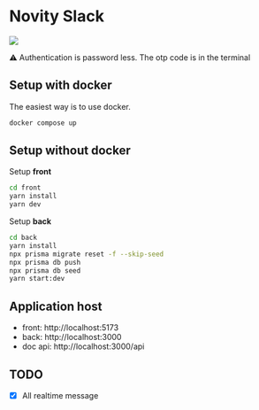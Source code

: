 # Novity Slack

![](https://github.com/heryTz/novity-slack/blob/main/demo.gif)

⚠️ Authentication is password less. The otp code is in the terminal

## Setup with docker

The easiest way is to use docker.

```bash
docker compose up
```

## Setup without docker

Setup **front**

```bash
cd front
yarn install
yarn dev
```

Setup **back**

```bash
cd back
yarn install
npx prisma migrate reset -f --skip-seed
npx prisma db push
npx prisma db seed
yarn start:dev
```

## Application host

- front: http://localhost:5173
- back: http://localhost:3000
- doc api: http://localhost:3000/api

## TODO

- [x] All realtime message
